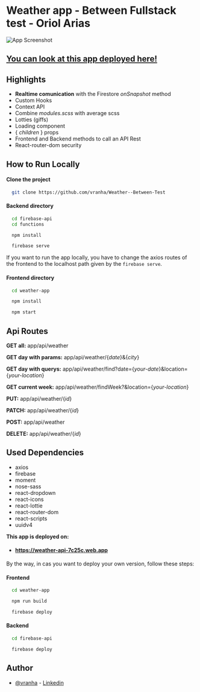 
# Weather app - Between Fullstack test - Oriol Arias


![App Screenshot](https://i.postimg.cc/W1WH7ZyD/6.png)
## [You can look at this app deployed here!](https://weather-api-7c25c.web.app/week)
##  Highlights

- **Realtime comunication** with the Firestore *onSnapshot* method
- Custom Hooks
- Context API
- Combine *modules.scss* with average scss
- Lotties (giffs)
- Loading component
- { *children* } props
- Frontend and Backend methods to call an API Rest
- React-router-dom security 

## How to Run Locally

#### Clone the project

```bash
  git clone https://github.com/vranha/Weather--Between-Test
```

#### Backend directory

```bash
  cd firebase-api
  cd functions
```
```bash
  npm install
```
```bash
  firebase serve
```
If you want to run the app locally, you have to change the axios routes of the frontend to the localhost path given by the `firebase serve`.

#### Frontend directory

```bash
  cd weather-app
```
```bash
  npm install
```
```bash
  npm start
```




## Api Routes

**GET all:** app/api/weather

**GET day with params:** app/api/weather/{*date*}&{*city*}

**GET day with querys:** app/api/weather/find?date={*your-date*}&location={*your-location*}

**GET current week:** app/api/weather/findWeek?&location={*your-location*}

**PUT:** app/api/weather/{*id*}

**PATCH:** app/api/weather/{*id*}

**POST:** app/api/weather

**DELETE:** app/api/weather/{*id*}




## Used Dependencies

- axios
- firebase
- moment
- nose-sass
- react-dropdown
- react-icons
- react-lottie
- react-router-dom
- react-scripts
- uuidv4




**This app is deployed on:**

- #### https://weather-api-7c25c.web.app

By the way, in cas you want to deploy your own version, follow these steps:

#### Frontend
```bash
  cd weather-app
```
```bash
  npm run build
```
```bash
  firebase deploy
```

#### Backend
```bash
  cd firebase-api
```
```bash
  firebase deploy
```


## Author

- [@vranha](https://www.github.com/vranha) - [Linkedin](https://www.linkedin.com/in/oriol-arias)
